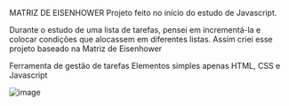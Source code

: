 MATRIZ DE EISENHOWER
Projeto feito no início do estudo de Javascript.

Durante o estudo de uma lista de tarefas, pensei em incrementá-la e colocar condições que alocassem em diferentes listas.
Assim criei esse projeto baseado na Matriz de Eisenhower

Ferramenta de gestão de tarefas
Elementos simples apenas HTML, CSS e Javascript

![image](https://user-images.githubusercontent.com/88331289/153630348-24b1dc97-9d1a-435d-acc1-b2a3d0a565d5.png)

